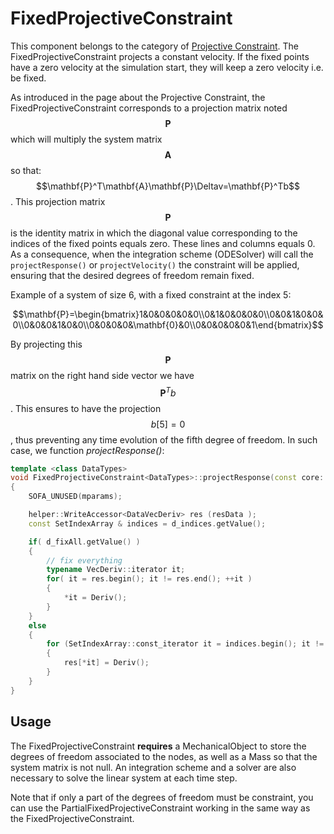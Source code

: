 FixedProjectiveConstraint
=========================

This component belongs to the category of [Projective Constraint](../../../simulation-principles/constraint/projective-constraint/).
The FixedProjectiveConstraint projects a constant velocity.  If the fixed points have a zero velocity at the simulation start, they will keep a zero velocity i.e. be fixed.

As introduced in the page about the Projective Constraint, the FixedProjectiveConstraint corresponds to a projection matrix noted $$\mathbf{P}$$ which will multiply the system matrix $$\mathbf{A}$$ so that: $$\mathbf{P}^T\mathbf{A}\mathbf{P}\Deltav=\mathbf{P}^Tb$$. This projection matrix $$\mathbf{P}$$ is the identity matrix in which the diagonal value corresponding to the indices of the fixed points equals zero. These lines and columns equals 0. As a consequence, when the integration scheme (ODESolver) will call the ```projectResponse()``` or ```projectVelocity()``` the constraint will be applied, ensuring that the desired degrees of freedom remain fixed.

Example of a system of size 6, with a fixed constraint at the index 5:

$$\mathbf{P}=\begin{bmatrix}1&0&0&0&0&0\\0&1&0&0&0&0\\0&0&1&0&0&0\\0&0&0&1&0&0\\0&0&0&0&\mathbf{0}&0\\0&0&0&0&0&1\end{bmatrix}$$

By projecting this $$\mathbf{P}$$ matrix on the right hand side vector we have $$\mathbf{P}^Tb$$. This ensures to have the projection $$b[5]=0$$, thus preventing any time evolution of the fifth degree of freedom. In such case, we function _projectResponse()_:

```cpp
template <class DataTypes>
void FixedProjectiveConstraint<DataTypes>::projectResponse(const core::MechanicalParams* mparams, DataVecDeriv& resData)
{
    SOFA_UNUSED(mparams);

    helper::WriteAccessor<DataVecDeriv> res (resData );
    const SetIndexArray & indices = d_indices.getValue();

    if( d_fixAll.getValue() )
    {
        // fix everything
        typename VecDeriv::iterator it;
        for( it = res.begin(); it != res.end(); ++it )
        {
            *it = Deriv();
        }
    }
    else
    {
        for (SetIndexArray::const_iterator it = indices.begin(); it != indices.end(); ++it)
        {
            res[*it] = Deriv();
        }
    }
}
```



Usage
-----

The FixedProjectiveConstraint **requires** a MechanicalObject to store the degrees of freedom associated to the nodes, as well as a Mass so that the system matrix is not null. An integration scheme and a solver are also necessary to solve the linear system at each time step.

Note that if only a part of the degrees of freedom must be constraint, you can use the PartialFixedProjectiveConstraint working in the same way as the FixedProjectiveConstraint.

